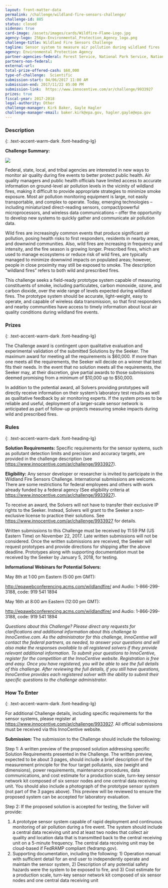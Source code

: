 ```yaml
---
layout: front-matter-data
permalink: /challenge/wildland-fire-sensors-challenge/
challenge-id: 885
status: closed
sidenav: true
card-image: /assets/images/cards/Wildfire-Flame-Logo.jpg
agency-logo: 256px-Environmental_Protection_Agency_logo.png
challenge-title: Wildland Fire Sensors Challenge
tagline: Sensor system to measure air pollution during wildland fires
agency: Environmental Protection Agency
partner-agencies-federal: Forest Service, National Park Service, National Oceanic and Atmospheric Administration, National Aeronautics and Space Administration, Centers for Disease Control and Prevention
partners-non-federal: 
external-url: 
total-prize-offered-cash: $60,000
type-of-challenge:  Scientific
submission-start: 04/06/2017 11:00 AM
submission-end: 2017/11/22 05:00 PM
submission-link:  https://www.innocentive.com/ar/challenge/9933927
prizes: true
fiscal-year: 2017-2018
legal-authority: Other
challenge-manager: Kirk Baker, Gayle Hagler
challenge-manager-email: baker.kirk@epa.gov, hagler.gayle@epa.gov
---
```




<!-- Description start -->
### Description
{: .text-accent-warm-dark .font-heading-lg}

<strong>Challenge Summary:</strong>

<img src="{{ site.baseurl }}/assets/images/challenge-content/WFSC-graphic-hashtag.png">

Federal, state, local, and tribal agencies are interested in new ways to monitor air quality during fire events to better protect public health. Air quality managers and public health officials have limited access to accurate information on ground-level air pollution levels in the vicinity of wildland fires, making it difficult to provide appropriate strategies to minimize smoke exposure. Most air pollution monitoring equipment is large, not easily transportable, and complex to operate. Today, emerging technologies – including miniaturized direct-reading sensors, compact/powerful microprocessors, and wireless data communications – offer the opportunity to develop new systems to quickly gather and communicate air pollution data.

Wild fires are increasingly common events that produce significant air pollution, posing health risks to first responders, residents in nearby areas, and downwind communities. Also, wild fires are increasing in frequency and intensity, and the fire season is growing longer.  Prescribed fires, which are used to manage ecosystems or reduce risk of wild fires, are typically managed to minimize downwind impacts on populated areas; however, people in close proximity may still be exposed to smoke.  The description “wildland fires” refers to both wild and prescribed fires.

This challenge seeks a field-ready prototype system capable of measuring constituents of smoke, including particulates, carbon monoxide, ozone, and carbon dioxide, over the wide range of levels expected during wildland fires. The prototype system should be accurate, light-weight, easy to operate, and capable of wireless data transmission, so that first responders and nearby communities have access to timely information about local air quality conditions during wildland fire events.

<!-- Prizes start -->
### Prizes
{: .text-accent-warm-dark .font-heading-lg}

The Challenge award is contingent upon qualitative evaluation and experimental validation of the submitted Solutions by the Seeker. The maximum award for meeting all the requirements is $60,000. If more than one meets all the requirements, the Seeker will decide on a winner that best fits their needs. In the event that no solution meets all the requirements, the Seeker may, at their discretion, give partial awards to those submissions deemed promising from a minimum of $10,000 up to $50,000.

In addition to the potential award, all Solvers providing prototypes will directly receive information on their system’s laboratory test results as well as qualitative feedback by air monitoring experts. If the system proves to be reliable and useful, deployment of a larger-scale sensor network is anticipated as part of follow-up projects measuring smoke impacts during wild and prescribed fires.

<!-- Rules start -->
### Rules 
{: .text-accent-warm-dark .font-heading-lg}

<strong>Solution Requirements:</strong> Specific requirements for the sensor systems, such as pollutant detection limits and precision and accuracy targets, are provided in the challenge description (see <a href="https://www.innocentive.com/ar/challenge/9933927">https://www.innocentive.com/ar/challenge/9933927</a>).

<strong>Eligibility:</strong> Any sensor developer or researcher is invited to participate in the Wildland Fire Sensors Challenge. International submissions are welcome. There are some restrictions for federal employees and others with work already funded by a federal agency (See eligibility criteria at <a href="https://www.innocentive.com/ar/challenge/9933927">https://www.innocentive.com/ar/challenge/9933927</a>).

To receive an award, the Solvers will not have to transfer their exclusive IP rights to the Seeker. Instead, Solvers will grant to the Seeker a non-exclusive license to practice their solutions. See <a href="https://www.innocentive.com/ar/challenge/9933927">https://www.innocentive.com/ar/challenge/9933927</a> for details.

Written submissions to this Challenge must be received by 11:59 PM (US Eastern Time) on November 22, 2017. Late written submissions will not be considered. Once the written submissions are received, the Seeker will request prototypes and provide directions for shipping after the above deadline. Prototypes along with supporting documentation must be received by the Seeker by January 5, 2018, for testing.

<strong>Informational Webinars for Potential Solvers:</strong>

May 8th at 1:00 pm Eastern (5:00 pm GMT):

<a href="http://epawebconferencing.acms.com/wildlandfire/">http://epawebconferencing.acms.com/wildlandfire/</a> and Audio: 1-866-299-3188, code: 919 541 1894

May 16th at 8:00 am Eastern (12:00 pm GMT):

<a href="http://epawebconferencing.acms.com/wildlandfire/">http://epawebconferencing.acms.com/wildlandfire/</a> and Audio: 1-866-299-3188, code: 919 541 1894

<i>Questions about this Challenge? Please direct any requests for clarifications and additional information about this challenge to InnoCentive.com. As the administrator for this challenge, InnoCentive will contact the federal partners, as needed, to answer your questions and will also make the responses available to all registered solvers if they provide relevant additional information. To submit your questions to InnoCentive, register for the competition at the InnoCentive website. Registration is free and easy. Once you have registered, you will be able to see the full details of this challenge. After reviewing the full details, if you still have questions, InnoCentive provides each registered solver with the ability to submit their specific questions to the challenge administrator.</i>

<!--  How To Enter start -->
### How To Enter
{: .text-accent-warm-dark .font-heading-lg}

For additional Challenge details, including specific requirements for the sensor systems, please register at <a href="https://www.innocentive.com/ar/challenge/9933927">https://www.innocentive.com/ar/challenge/9933927</a>. All official submissions must be received via this InnoCentive website.

<strong>Submission:</strong> The submission to the Challenge should include the following:

Step 1: A written preview of the proposed solution addressing specific Solution Requirements presented in the Challenge. The written preview, expected to be about 3 pages, should include a brief description of the measurement principle for the four target pollutants, size (weight and dimensions), power requirements, maintenance procedures, data communications, and cost estimate for a production scale, turn-key sensor network kit composed of six sensor nodes and one central data receiving unit. You should also include a photograph of the prototype sensor system (not part of the 3 pages above). This preview will be reviewed to ensure the proposed system can be accepted for laboratory evaluation.

Step 2: If the proposed solution is accepted for testing, the Solver will provide:
1. A prototype sensor system capable of rapid deployment and continuous monitoring of air pollution during a fire event. The system should include a central data receiving unit and at least two nodes that collect air quality and location data that is transmitted back to the central receiving unit on a 5-minute frequency. The central data receiving unit may be cloud-based if FedRAMP compliant (fedramp.gov).
2. Supporting documentation, including the following: 1) Operation manual with sufficient detail for an end user to independently operate and maintain the sensor system, 2) Description of any potential safety hazards were the system to be exposed to fire, and 3) Cost estimate for a production scale, turn-key sensor network kit composed of six sensor nodes and one central data receiving unit
